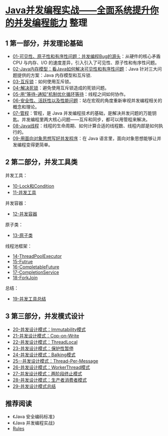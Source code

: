 # [Java并发编程实战——全面系统提升你的并发编程能力](https://time.geekbang.org/column/intro/159) 整理

## 1 第一部分，并发理论基础

- [01-可见性、原子性和有序性问题：并发编程Bug的源头](01-可见性、原子性和有序性问题：并发编程Bug的源头.md)：从硬件的核心矛盾CPU 与内存、I/O 的速度差异，引入引入了可见性、原子性和有序性问题。
- [02-Java内存模型：看Java如何解决可见性和有序性问题](02-Java内存模型：看Java如何解决可见性和有序性问题.md)：Java 针对三大问题提供的方案：Java 内存模型和互斥锁.
- [03-互斥锁](03-互斥锁.md)：如何使用互斥锁。
- [04-解决死锁](04-解决死锁.md)：避免使用互斥锁造成的死锁问题。
- [05-用“等待-通知”机制优化循环等待](05-用“等待-通知”机制优化循环等待.md)：线程之间如何协作。
- [06-安全性、活跃性以及性能问题](06-安全性、活跃性以及性能问题.md)：站在宏观的角度重新审视并发编程相关的概念和理论。
- [07-管程](07-管程.md)：管程，是 Java 并发编程技术的基础，是解决并发问题的万能钥匙。并发编程里两大核心问题——互斥和同步，都可以用管程来解决。
- [08-Java线程](08-Java线程.md)：线程的生命周期、如何计算合适的线程数、线程内部是如何执行的。
- [09-用面向对象思想写好并发程序](09-用面向对象思想写好并发程序.md)：在 Java 语言里，面向对象思想能够让并发编程变得更简单。

## 2 第二部分，并发工具类

并发工具：

- [10-Lock和Condition](10-Lock和Condition.md)
- [11-并发工具](11-并发工具.md)

并发容器：

- [12-并发容器](12-并发容器.md)

原子类：

- [13-原子类](13-原子类.md)

线程池框架：

- [14-ThreadPoolExecutor](14-ThreadPoolExecutor.md)
- [15-Futrue](15-Futrue.md)
- [16-CompletableFuture](16-CompletableFuture.md)
- [17-CompletionService](17-CompletionService.md)
- [18-ForkJoin](18-ForkJoin.md)

总结：

- [19-并发工具总结](19-并发工具总结.md)

## 3 第三部分，并发模式设计

- [20-并发设计模式：Immutability模式](20-并发设计模式：Immutability模式.md)
- [21-并发设计模式：Cop-on-Write](21-并发设计模式：Cop-on-Write.md)
- [22-并发设计模式：ThreadLocal](22-并发设计模式：ThreadLocal.md)
- [23-并发设计模式：保护性暂停](23-并发设计模式：保护性暂停.md)
- [24-并发设计模式：Balking模式](24-并发设计模式：Balking模式.md)
- [25--并发设计模式：Thread-Per-Message](25--并发设计模式：Thread-Per-Message.md)
- [26-并发设计模式：WorkerThread模式](26-并发设计模式：WorkerThread模式.md)
- [27-并发设计模式：两阶段终止模式](27-并发设计模式：两阶段终止模式.md)
- [28-并发设计模式：生产者消费者模式](28-并发设计模式：生产者消费者模式.md)
- [29-并发设计模式总结](29-并发设计模式总结.md)

## 推荐阅读

- 《Java 安全编码标准》
- 《Java 并发编程实战》
- [Rules](https://wiki.sei.cmu.edu/confluence/display/java/2+Rules)
